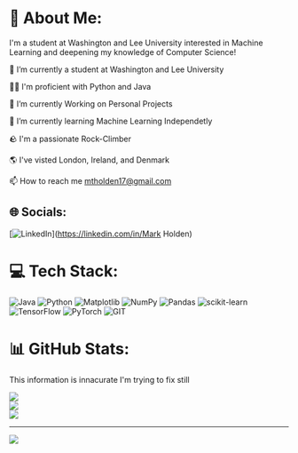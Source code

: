 # 💫 About Me:
I'm a student at Washington and Lee University interested in Machine Learning and deepening my knowledge of Computer Science!


🔭 I’m currently a student at Washington and Lee University

👨‍💻 I'm proficient with Python and Java

🌱 I’m currently Working on Personal Projects

🌱 I’m currently learning Machine Learning Independetly

🪨 I'm a passionate Rock-Climber

🌎 I've visted London, Ireland, and Denmark

📫 How to reach me mtholden17@gmail.com


## 🌐 Socials:
[![LinkedIn](https://img.shields.io/badge/LinkedIn-%230077B5.svg?logo=linkedin&logoColor=white)](https://linkedin.com/in/Mark Holden) 

# 💻 Tech Stack:
![Java](https://img.shields.io/badge/java-%23ED8B00.svg?style=for-the-badge&logo=openjdk&logoColor=white) ![Python](https://img.shields.io/badge/python-3670A0?style=for-the-badge&logo=python&logoColor=ffdd54) ![Matplotlib](https://img.shields.io/badge/Matplotlib-%23ffffff.svg?style=for-the-badge&logo=Matplotlib&logoColor=black) ![NumPy](https://img.shields.io/badge/numpy-%23013243.svg?style=for-the-badge&logo=numpy&logoColor=white) ![Pandas](https://img.shields.io/badge/pandas-%23150458.svg?style=for-the-badge&logo=pandas&logoColor=white) ![scikit-learn](https://img.shields.io/badge/scikit--learn-%23F7931E.svg?style=for-the-badge&logo=scikit-learn&logoColor=white) ![TensorFlow](https://img.shields.io/badge/TensorFlow-%23FF6F00.svg?style=for-the-badge&logo=TensorFlow&logoColor=white) ![PyTorch](https://img.shields.io/badge/PyTorch-%23EE4C2C.svg?style=for-the-badge&logo=PyTorch&logoColor=white) ![GIT](https://img.shields.io/badge/Git-fc6d26?style=for-the-badge&logo=git&logoColor=white)
# 📊 GitHub Stats:

This information is innacurate I'm trying to fix still

![](https://github-readme-stats.vercel.app/api?username=MarcoHolden&theme=dark&hide_border=false&include_all_commits=true&count_private=true)<br/>
![](https://github-readme-streak-stats.herokuapp.com/?user=MarcoHolden&theme=dark&hide_border=false)<br/>
![](https://github-readme-stats.vercel.app/api/top-langs/?username=MarcoHolden&theme=dark&hide_border=false&include_all_commits=true&count_private=true&layout=compact)

---
[![](https://visitcount.itsvg.in/api?id=MarcoHolden&icon=0&color=0)](https://visitcount.itsvg.in)
